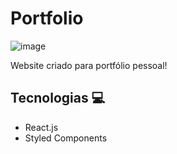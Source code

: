 # Portfolio

![image](https://user-images.githubusercontent.com/60052718/194231064-32a8815a-237d-4f86-a620-ef3350638203.png)


Website criado para portfólio pessoal!

## Tecnologias 💻
- React.js
- Styled Components

